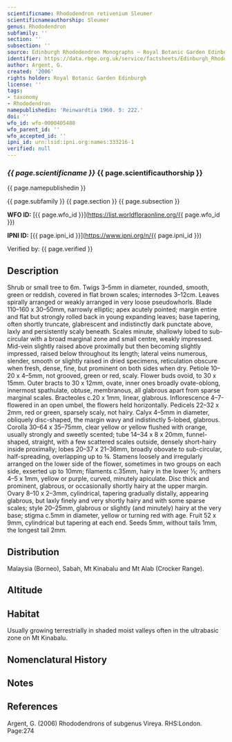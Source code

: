 ```yaml
---
scientificname: Rhododendron retivenium Sleumer
scientificnameauthorship: Sleumer
genus: Rhododendron
subfamily: ''
section: ''
subsection: ''
source: Edinburgh Rhododendron Monographs – Royal Botanic Garden Edinburgh
identifier: https://data.rbge.org.uk/service/factsheets/Edinburgh_Rhododendron_Monographs.xhtml
author: Argent, G.
created: '2006'
rights holder: Royal Botanic Garden Edinburgh
license: ''
tags:
- taxonomy
- Rhododendron
namepublishedin: 'Reinwardtia 1960. 5: 222.'
doi: ''
wfo_id: wfo-0000405488
wfo_parent_id: ''
wfo_accepted_id: ''
ipni_id: urn:lsid:ipni.org:names:333216-1
verified: null
---
```

### _{{ page.scientificname }}_ {{ page.scientificauthorship }}
 {{ page.namepublishedin }}

{{ page.subfamily }} {{ page.section }} {{ page.subsection }}

**WFO ID:** [{{ page.wfo_id }}](https://list.worldfloraonline.org/{{ page.wfo_id }})

**IPNI ID:** [{{ page.ipni_id }}](https://www.ipni.org/n/{{ page.ipni_id }})

Verified by: {{ page.verified }}



## Description
Shrub or small tree to 6m. Twigs 3–5mm in diameter, rounded, smooth, green or reddish, covered in flat brown scales; internodes 3–12cm. Leaves spirally arranged or weakly arranged in very loose pseudowhorls. Blade 110–160 x 30–50mm, narrowly elliptic; apex acutely pointed; margin entire and flat but strongly rolled back in young expanding leaves; base tapering, often shortly truncate, glabrescent and indistinctly dark punctate above, laxly and persistently scaly beneath. Scales minute, shallowly lobed to sub-circular with a broad marginal zone and small centre, weakly impressed. Mid-vein slightly raised above proximally but then becoming slightly impressed, raised below throughout its length; lateral veins numerous, slender, smooth or slightly raised in dried specimens, reticulation obscure when fresh, dense, fine, but prominent on both sides when dry. Petiole 10–20 x 4–5mm, not grooved, green or red, scaly. Flower buds ovoid, to 30 x 15mm. Outer bracts to 30 x 12mm, ovate, inner ones broadly ovate-oblong, innermost spathulate, obtuse, membranous, all glabrous apart from sparse marginal scales. Bracteoles c.20 x 1mm, linear, glabrous. Inflorescence 4–7-flowered in an open umbel, the flowers held horizontally. Pedicels 22–32 x 2mm, red or green, sparsely scaly, not hairy. Calyx 4–5mm in diameter, obliquely disc-shaped, the margin wavy and indistinctly 5-lobed, glabrous. Corolla 30–64 x 35–75mm, clear yellow or yellow flushed with orange, usually strongly and sweetly scented; tube 14–34 x 8 x 20mm, funnel-shaped, straight, with a few scattered scales outside, densely short-hairy inside proximally; lobes 20–37 x 21–36mm, broadly obovate to sub-circular, half-spreading, overlapping up to ¾. Stamens loosely and irregularly arranged on the lower side of the flower, sometimes in two groups on each side, exserted up to 10mm; filaments c.35mm, hairy in the lower 1⁄3; anthers 4–5 x 1mm, yellow or purple, curved, minutely apiculate. Disc thick and prominent, glabrous, or occasionally shortly hairy at the upper margin. Ovary 8–10 x 2–3mm, cylindrical, tapering gradually distally, appearing glabrous, but laxly finely and very shortly hairy and with some sparse scales; style 20–25mm, glabrous or slightly (and minutely) hairy at the very base; stigma c.5mm in diameter, yellow or turning red with age. Fruit 52 x 9mm, cylindrical but tapering at each end. Seeds 5mm, without tails 1mm, the longest tail 2mm.

## Distribution
Malaysia (Borneo), Sabah, Mt Kinabalu and Mt Alab (Crocker Range).

## Altitude


## Habitat
Usually growing terrestrially in shaded moist valleys often in the ultrabasic zone on Mt Kinabalu.

## Nomenclatural History

                       
## Notes


## References

Argent, G. (2006) Rhododendrons of subgenus Vireya. RHS:London. Page:274
